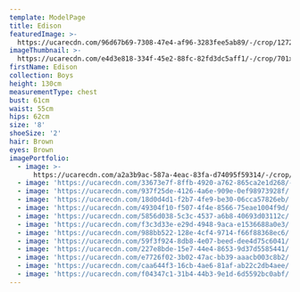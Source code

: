 ```yaml
---
template: ModelPage
title: Edison
featuredImage: >-
  https://ucarecdn.com/96d67b69-7308-47e4-af96-3283fee5ab89/-/crop/1272x761/0,0/-/preview/
imageThumbnail: >-
  https://ucarecdn.com/e4d3e818-334f-45e2-88fc-82fd3dc5aff1/-/crop/701x1022/848,63/-/preview/
firstName: Edison
collection: Boys
height: 130cm
measurementType: chest
bust: 61cm
waist: 55cm
hips: 62cm
size: '8'
shoeSize: '2'
hair: Brown
eyes: Brown
imagePortfolio:
  - image: >-
      https://ucarecdn.com/a2a3b9ac-587a-4eac-83fa-d74095f59314/-/crop/1295x1914/202,391/-/preview/
  - image: 'https://ucarecdn.com/33673e7f-8ffb-4920-a762-865ca2e1d268/-/preview/'
  - image: 'https://ucarecdn.com/937f25de-4126-4a6e-909e-0ef98973928f/'
  - image: 'https://ucarecdn.com/18d0d4d1-f2b7-4fe9-be30-06cca57826eb/'
  - image: 'https://ucarecdn.com/49304f10-f507-4f4e-8566-75eae1004f9d/'
  - image: 'https://ucarecdn.com/5856d038-5c3c-4537-a6b8-40693d03112c/'
  - image: 'https://ucarecdn.com/f3c3d33e-e29d-4948-9aca-e1536688a0e3/'
  - image: 'https://ucarecdn.com/988bb522-128e-4cf4-9714-f66f88368ec6/'
  - image: 'https://ucarecdn.com/59f3f924-8db8-4e07-beed-dee4d75c6041/'
  - image: 'https://ucarecdn.com/227e8bde-15e7-44e4-8653-9d37d5585441/'
  - image: 'https://ucarecdn.com/e7726f02-3b02-47ac-bb39-aaacb003c8b2/'
  - image: 'https://ucarecdn.com/caa644f3-16cb-4ae6-81af-ab22c2db4aee/'
  - image: 'https://ucarecdn.com/f04347c1-31b4-44b3-9e1d-6d5592bc0abf/'
---
```


